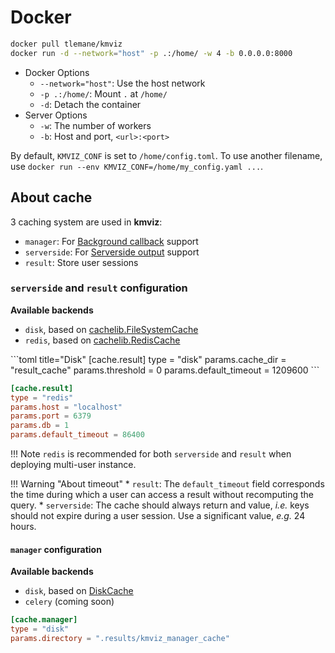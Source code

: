 # Docker

```bash title="Start the service using docker"
docker pull tlemane/kmviz
docker run -d --network="host" -p .:/home/ -w 4 -b 0.0.0.0:8000
```

* Docker Options
    * `--network="host"`: Use the host network
    * `-p .:/home/`: Mount `.` at `/home/`
    * `-d`: Detach the container
* Server Options
    * `-w`: The number of workers
    * `-b`: Host and port, `<url>:<port>`

By default, `KMVIZ_CONF` is set to `/home/config.toml`. To use another filename, use `docker run --env KMVIZ_CONF=/home/my_config.yaml ...`.

## About cache

3 caching system are used in **kmviz**:

* `manager`: For [Background callback](https://dash.plotly.com/background-callbacks) support
* `serverside`: For [Serverside output](https://www.dash-extensions.com/transforms/serverside_output_transform) support
* `result`: Store user sessions

### `serverside` and `result` configuration

**Available backends**

- `disk`, based on [cachelib.FileSystemCache](https://cachelib.readthedocs.io/en/stable/file/#cachelib.file.FileSystemCache)
- `redis`, based on [cachelib.RedisCache](https://cachelib.readthedocs.io/en/stable/redis/#cachelib.redis.RedisCache)


<div class="grid" markdown>
```toml title="Disk"
[cache.result]
type = "disk"
params.cache_dir = "result_cache"
params.threshold = 0
params.default_timeout = 1209600
```

```toml title="Redis"
[cache.result]
type = "redis"
params.host = "localhost"
params.port = 6379
params.db = 1
params.default_timeout = 86400
```
</div>

!!! Note
    `redis` is recommended for both `serverside` and `result` when deploying multi-user instance.

!!! Warning "About timeout"
    * `result`: The `default_timeout` field corresponds the time during which a user can access a result without recomputing the query.
    * `serverside`: The cache should always return and value, *i.e.* keys should not expire during a user session. Use a significant value, *e.g.* 24 hours.

#### `manager` configuration

**Available backends**
* `disk`, based on [DiskCache](https://grantjenks.com/docs/diskcache/api.html#diskcache.Cache)
* `celery` (coming soon)

```toml title="Disk"
[cache.manager]
type = "disk"
params.directory = ".results/kmviz_manager_cache"
```


